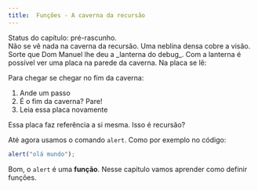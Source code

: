 ```yaml
---
title:  Funções - A caverna da recursão
---
```


<div class="warning">
  Status do capítulo: pré-rascunho.
</div>

<div class="plot" markdown="1">
  Não se vê nada na caverna da recursão. Uma neblina densa
  cobre a visão. Sorte que Dom Manuel lhe deu a _lanterna do debug_.
  Com a lanterna é possível ver uma placa na parede da caverna. Na placa
  se lê:

  Para chegar se chegar no fim da caverna:
  1. Ande um passo
  2. É o fim da caverna? Pare!
  3. Leia essa placa novamente

  Essa placa faz referência a si mesma. Isso é recursão?
</div>

Até agora usamos o comando `alert`. Como por exemplo no código:

```js
alert("olá mundo");
```

Bom, o `alert` é uma **função**. Nesse capítulo vamos aprender como definir funções.
